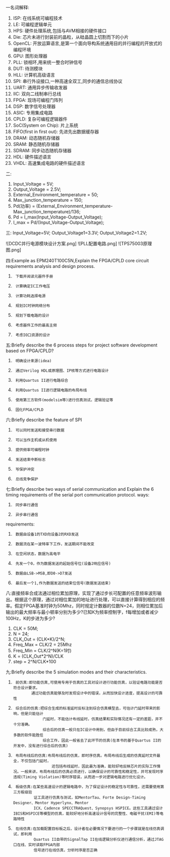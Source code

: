 一名词解释:

1. ISP:     在线系统可编程技术 
2. LE:      可编程逻辑单元 
3. HPS:     硬件处理系统,包括与AVM相接的硬件接口 
4. Die:     芯片未进行封装前的晶粒，从硅晶圆上切割而下的小片 
5. OpenCL:  开放运算语言,是第一个面向导构系统通用目的并行编程的开放式的编程环境 
6. GPU:     图形处理器 
7. PLL:     锁相环,用来统一整合时钟信号 
8. DUT:     待测模块 
9. HLL:     计算机高级语言 
10. SPI:    串行外设接口,一种高速全双工,同步的通信总线协议 
11. UART:   通用异步传输收发器 
12. IIC:    双向二线制串行总线 
13. FPGA:   现场可编程门阵列 
14. DSP:    数字信号处理器 
15. ASIC:   专用集成电路 
16. CPLD:   复杂可编程逻辑器件  
17. SoC(System on Chip):        片上系统 
18. FIFO(first in first out):   先进先出数据缓存器 
19. DRAM:   动态随机存储器 
20. SRAM:   静态随机存储器 
21. SDRAM:  同步动态随机存储器 
22. HDL:    硬件描述语言 
23. VHDL:   高速集成电路的硬件描述语言 

二:
1. Input_Voltage = 5V; 
2. Output_Voltage = 2.5V; 
3. External_Environment_temperature = 50; 
4. Max_junction_temperature = 150;
5. Pd(功率) = (External_Environment_temperature-Max_junction_temperature)/136; 
6. Pd = I_max(Input_Voltage-Output_Voltage); 
7. I_max = Pd/(Input_Voltage-Output_Voltage); 


三:
Input_Voltage=5V; 
Output_Voltage1=3.3V; 
Output_Voltage2=1.2V;

![DCDC并行电源模块设计方案.png]
![PLL配置电路.png]
![TPS75003原理图.png]




四:Example as EPM240T100C5N,Explain the FPGA/CPLD core circuit requirements analysis and design process.
1.      下载并阅读元器件手册
2.      计算确定IC工作电压
3.      计算功耗选择电源
4.      规划IC时钟网络分布
5.      规划下载电路的设计
6.      考虑器件工作的最高主频
7.      考虑IO口资源的设计

五:Briefly describe the 6 process steps for project software development based on FPGA/CPLD?
1.      明确设计来源(idea)
2.      通过Verilog HDL或原理图、IP核等方式进行电路设计
3.      利用Quartus II进行电路综合
4.      利用Quartus II进行逻辑电路的布局布线
5.      使用第三方软件(modelsim等)进行仿真测试，逻辑验证等
6.      固化FPGA/CPLD

六:Briefly describe the feature of SPI
1.      可以同时发送和接受串行数据 
2.      可以当作主机或从机使用 
3.      提供频率可编程时钟 
4.      发送结束中断标志 
5.      写保护冲突 
6.      总线竞争保护 

七:Briefly describe two ways of serial communication and Explain the 6 timing requirements of the serial port communication protocol.
ways:
1.      同步串行通信 
2.      异步串行通信 
requirements:
1.      数据由设备1的TXD向设备2的RXD发送 
2.      数据流在某一波特率下工作，发送期间不能改变 
3.      在空闲状态，数据为高电平 
4.      先发一个0，作为数据发送的起始信号位(设备2响应信号) 
5.      数据由LSB->MSB,即D0->D7发送 
6.      最后发一个1,作为数据发送的结束位信号(数据发送结束) 

八:直接频率合成法通过相位累加原理，实现了通过步长可配置的任意频率波形输出。根据这个原理，通过对相位累加的地址进行处理，可以直接计算得到相应的频率。假定FPGA基准时钟为50Mhz，同时规定计数器的位数N=24，则相位累加后输出的最大频率与最小顿率分别为多少?已知K为频率控制字，f每增加或者减少100Hz，K的步进为多少?
1. CLK = 50M; 
2. N = 24; 
3. CLK_Out = (CLK*K)/2^N;
4. Freq_Max = CLK/2 = 25Mhz 
5. Freq_Min = CLK/2^N(K=1时)
6. K = (CLK_Out*2^N)/CLK
7. step = 2^N/CLK*100


九:Briefly describe the 5 simulation modes and their characteristics.
1.      前仿真:即功能仿真,可使用专用于仿真的工具对设计进行功能仿真，以验证电路功能是否符合设计要求。
               通过功能仿真能够及时发现设计中的错误，从而加快设计进度，提高设计的可靠性

2.      综合后的仿真:把综合生成的标准延时反标注到综合仿真模型去，可估计门延时带来的影响，但是只能估计
                    门延时，不能估计布线延时，仿真结果和实际情况还有一定的差距，并不十分准确。
                    综合后的仿真一般只在IC设计中用到，但由于目前综合工具比较成熟，大多数的软件能胜任
                    综合工作，因此一般省去了此环节的仿真(在本书的基于Quartus II的开发中，没有进行综合后的仿真)

3.      布局布线后的仿真:布局布线后的仿真，即时序仿真。布局布线后生成的仿真延时文件最全，不仅包括门延时，
                        还包括布线延时，因此最为准确，能较好地反映芯片的实际工作情况。一般来讲，布局布线后的仿真必须进行，以确保设计的可靠性和稳定性，并可发现时序违规(Timing Violation)等时序错误，从而进一步对逻辑电路进行优化设计。

4.      板级仿真:在某些高速设计的逻辑电路中，为了保证设计的稳定性与可靠性，还需要使用第三方板级验
                证工具进行仿真与测试，如MentorTau、Forte Design-Timing Designer、Mentor Hyperlynx、Mentor 
                ICX、Cadence SPECCTRAQuest、Synopsys HSPICE。这些工具通过设计IBIS和HSPICE等模型的仿真，能较好地分析高速设计信号的完整性、电磁干扰(EMI)等电路特性

5.      在线仿真:在加载配置目标板之后，设计者在必要情况下要进行的一个步骤就是在线仿真调试，即利用
                Quartus II自带的SignalTap II在线逻辑分析仪进行通信分析，通过JTAG口在线、实时读取FPGA内部
                信号进行在线仿真，分析时序是否正确


